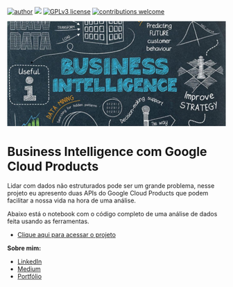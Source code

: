 [![author](https://img.shields.io/badge/author-juliocezar-red.svg)](https://www.linkedin.com/in/j%C3%BAlio-c%C3%A9zar-de-paula-0b64b8226) [![](https://img.shields.io/badge/python-3.7+-blue.svg)](https://www.python.org/downloads/release/python-365/) [![GPLv3 license](https://img.shields.io/badge/License-GPLv3-blue.svg)](http://perso.crans.org/besson/LICENSE.html) [![contributions welcome](https://img.shields.io/badge/contributions-welcome-brightgreen.svg?style=flat)](https://github.com/jcppaula/data_science/issues)

<p align="center">
  <img src="BI.png" >
</p>

# Business Intelligence com Google Cloud Products


Lidar com dados não estruturados pode ser um grande problema, nesse projeto eu apresento duas APIs do Google Cloud Products que podem facilitar a nossa vida na hora de uma análise.

Abaixo está o notebook com o código completo de uma análise de dados feita usando as ferramentas.

* [Clique aqui para acessar o projeto](https://github.com/jcppaula/Business-Intelligence-com-Google-Cloud-Products/blob/main/Business_Intelligence_com_Google_Cloud_Products_21_02_23.ipynb)


**Sobre mim:**
* [LinkedIn](https://www.linkedin.com/in/j%C3%BAlio-c%C3%A9zar-de-paula-0b64b8226/)
* [Medium](https://medium.com/@jcp.paula17)
* [Portfólio](https://github.com/jcppaula/Portfolio)
